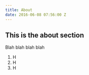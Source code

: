 ```yaml
---
title: About
date: 2016-06-08 07:56:00 Z
---
```


## This is the  about section
Blah blah blah blah
1. H
2. H
3. H

